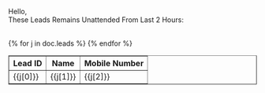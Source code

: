 Hello,<br>
These Leads Remains Unattended From Last 2 Hours:<br><br>
<table border="1" cellspacing="0" cellpadding="5" align="">
<th>Lead ID</th>
<th>Name</th>
<th>Mobile Number</th>
{% for j in doc.leads %}
<tr>
<td>{{j[0]}}</td>
<td>{{j[1]}}</td>
<td>{{j[2]}}</td>
</tr>
{% endfor %}
</table>